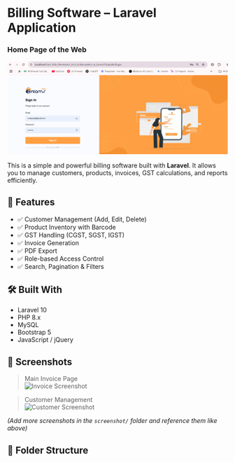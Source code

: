 # Billing Software – Laravel Application

<h3>Home Page of the Web</h3>

<img src='https://github.com/Amirsaifi786/User_Role_Permission_And_Authorization_In_Laravel10/blob/main/screenshot/Screenshot 2025-06-17 154213.png'>

This is a simple and powerful billing software built with **Laravel**. It allows you to manage customers, products, invoices, GST calculations, and reports efficiently.

## 🚀 Features

- ✅ Customer Management (Add, Edit, Delete)
- ✅ Product Inventory with Barcode
- ✅ GST Handling (CGST, SGST, IGST)
- ✅ Invoice Generation
- ✅ PDF Export
- ✅ Role-based Access Control
- ✅ Search, Pagination & Filters

## 🛠️ Built With

- Laravel 10
- PHP 8.x
- MySQL
- Bootstrap 5
- JavaScript / jQuery

## 📸 Screenshots

> Main Invoice Page  
![Invoice Screenshot](screenshot/image.jpg)

> Customer Management  
![Customer Screenshot](screenshot/customer.jpg)

*(Add more screenshots in the `screenshot/` folder and reference them like above)*

## 📂 Folder Structure

